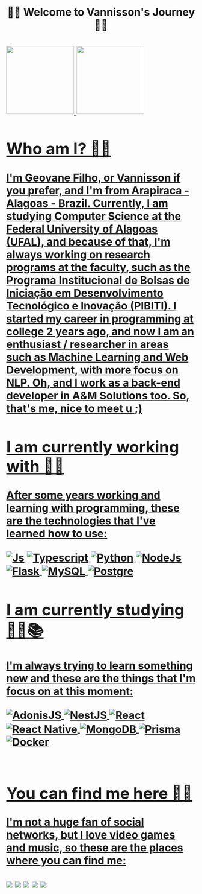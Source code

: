 <h1 align='center'>🐱‍👓 Welcome to Vannisson's Journey 🐱‍👓 <h1>
 <div >
  <a href="https://github.com/vannisson">
  <img height="180em" src="https://github-readme-stats.vercel.app/api?username=vannisson&show_icons=true&theme=dark&include_all_commits=true&count_private=true"/>
  <img height="180em" src="https://github-readme-stats.vercel.app/api/top-langs/?username=vannisson&layout=compact&langs_count=7&theme=dark"/>
</div>
   
   ## Who am I? 🐱‍🐉
   I'm Geovane Filho, or Vannisson if you prefer, and I'm from Arapiraca - Alagoas - Brazil. Currently, I am studying Computer Science at the Federal University of Alagoas (UFAL), and because of that, I'm always working on research programs at the faculty, such as the Programa Institucional de Bolsas de Iniciação em Desenvolvimento Tecnológico e Inovação (PIBITI). I started my career in programming at college 2 years ago, and now I am an enthusiast / researcher in areas such as Machine Learning and Web Development, with more focus on NLP. Oh, and I work as a back-end developer in A&M Solutions too. So, that's me, nice to meet u ;)
   
   ## I am currently working with 🐱‍💻
   After some years working and learning with programming, these are the technologies that I've learned how to use:
<div style="display: inline_block">
  <img align="center" alt="Js" src="https://img.shields.io/badge/JavaScript-323330?style=for-the-badge&logo=javascript&logoColor=F7DF1E">
  <img align="center" alt="Typescript" src="https://img.shields.io/badge/TypeScript-007ACC?style=for-the-badge&logo=typescript&logoColor=white">
  <img align="center" alt="Python" src="https://img.shields.io/badge/Python-3776AB?style=for-the-badge&logo=python&logoColor=white">
  <img align="center" alt="NodeJs" src="https://img.shields.io/badge/Node.js-339933?style=for-the-badge&logo=nodedotjs&logoColor=white">
  <img align="center" alt="Flask" src="https://img.shields.io/badge/Flask-000000?style=for-the-badge&logo=flask&logoColor=white">
  <img align="center" alt="MySQL" src="https://img.shields.io/badge/MySQL-00000F?style=for-the-badge&logo=mysql&logoColor=white">
  <img align="center" alt="Postgre" src="https://img.shields.io/badge/PostgreSQL-316192?style=for-the-badge&logo=postgresql&logoColor=white">	

</div>
  
  ##  I am currently studying 🐱‍🏍📚
  I'm always trying to learn something new and these are the things that I'm focus on at this moment:
<div style="display:inline_block">
  <img align="center" alt="AdonisJS" src="https://img.shields.io/badge/adonisjs-%23220052.svg?style=for-the-badge&logo=adonisjs&logoColor=white">
  <img align="center" alt="NestJS" src="https://img.shields.io/badge/nestjs-%23E0234E.svg?style=for-the-badge&logo=nestjs&logoColor=white">
  <img align="center" alt="React" src="https://img.shields.io/badge/React-20232A?style=for-the-badge&logo=react&logoColor=61DAFB">
  <img align="center" alt="React Native" src="https://img.shields.io/badge/React_Native-20232A?style=for-the-badge&logo=react&logoColor=61DAFB">
  <img align="center" alt="MongoDB" src="https://img.shields.io/badge/MongoDB-4EA94B?style=for-the-badge&logo=mongodb&logoColor=white">
  <img align="center" alt="Prisma" src="https://img.shields.io/badge/prisma-1B222D?style=for-the-badge&logo=prisma&logoColor=white">
  <img align="center" alt="Docker" src="https://img.shields.io/badge/Docker-2CA5E0?style=for-the-badge&logo=docker&logoColor=white">


</div>
   <br>
   
 ## You can find me here 🐱‍🚀
 I'm not a huge fan of social networks, but I love video games and music, so these are the places where you can find me:
   
<div> 
  <a href="https://www.linkedin.com/in/geovaneleitefilho" target="_blank"><img src="https://img.shields.io/badge/-LinkedIn-%230077B5?style=for-the-badge&logo=linkedin&logoColor=white" target="_blank"></a> 
  <a href="https://instagram.com/vannissson" target="_blank"><img src="https://img.shields.io/badge/-Instagram-%23E4405F?style=for-the-badge&logo=instagram&logoColor=white" target="_blank"></a>
  <a href = "mailto:geovane.filho@arapiraca.ufal.br"><img src="https://img.shields.io/badge/-Gmail-%23333?style=for-the-badge&logo=gmail&logoColor=white" target="_blank"></a>
  <a href="https://steamcommunity.com/id/vannisson" target="_blank"><img src="https://img.shields.io/badge/Steam-000000?style=for-the-badge&logo=steam&logoColor=white" target="_blank"></a> 
  <a href="https://open.spotify.com/user/drks2877" target="_blank"><img src="https://img.shields.io/badge/Spotify-1ED760?&style=for-the-badge&logo=spotify&logoColor=white" target="_blank"></a> 
  


 
</div>
